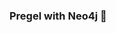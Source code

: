 ### Pregel with Neo4j 🚀



































































































































 




























































































































































































